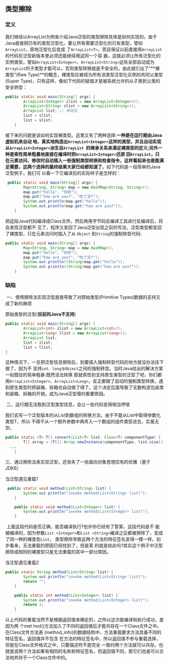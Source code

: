 ## 类型擦除

### 定义

​		我们继续以ArrayList为例来介绍Java泛型的类型擦除具体是如何实现的。由于Java直接把已有的类型泛型化。要让所有需要泛型化的已有类型，譬如`ArrayList`，原地泛型化后变成 了`ArrayList<T>`，而且保证以前直接用`ArrayList`的代码在泛型新版本里必须还能继续用这同一个容 器，这就必须让所有泛型化的实例类型，譬如`ArrayList<Integer>`、`ArrayList<String>`这些全部自动成为 `ArrayList`的子类型才能可以，否则类型转换就是不安全的。由此就引出了“**裸类型”(Raw Type)**的概念，裸类型应被视为所有该类型泛型化实例的共同父类型(Super Type)，只有这样，像如下代码的赋值才是被系统允许的从子类到父类的安全转型：

```java
public static void main(String[] args) {
        ArrayList<Integer> ilist = new ArrayList<Integer>();
        ArrayList<String> slist = new ArrayList<String>();
        ArrayList list; // 裸类型
        list = ilist;
        list = slist;
    }
```

​		接下来的问题是该如何实现裸类型。这里又有了两种选择:**一种是在运行期由Java虚拟机来自动 地、真实地构造出`ArrayList<Integer>`这样的类型，并且自动实现从`ArrayList<Integer>`派生自`ArrayList `的继承关系来满足裸类型的定义;另外一种是索性简单粗暴地直接在编译时把`ArrayList<Integer>`还原 回`ArrayList`，只在元素访问、修改时自动插入一些强制类型转换和检查指令，这样看起来也是能满足需要，这两个选择的最终结果大家已经都知道了**。如下代码是一段简单的Java泛型例子，我们可 以看一下它编译后的实际样子是怎样的：

```java
 public static void main(String[] args) {
        Map<String, String> map = new HashMap<String, String>();
        map.put("hello", "你好");
        map.put("how are you?", "吃了没?");
        System.out.println(map.get("hello"));
        System.out.println(map.get("how are you?"));
    }
```

​		把这段Java代码编译成Class文件，然后再用字节码反编译工具进行反编译后，将会发现泛型都不 见了，程序又变回了Java泛型出现之前的写法，泛型类型都变回了裸类型，只在元素访问时插入了从 `Object` 到`String`的强制转型代码:

```java
public static void main(String[] args) {
        Map<String, String> map = new HashMap();
        map.put("hello", "你好");
        map.put("how are you?", "吃了没?");
        System.out.println((String)map.get("hello"));
        System.out.println((String)map.get("how are you?"));
    }
```

### 缺陷

​		一、使用擦除法实现泛型直接导致了对原始类型(Primitive Types)数据的支持又成了新的麻烦

原始类型的泛型(**目前的Java不支持**)

```java
public static void main(String[] args) {
        ArrayList<int> ilist = new ArrayList<int>();
        ArrayList<long> llist = new ArrayList<long>();
        ArrayList list;
        list = ilist;
        list = llist;
}
```

​		这种情况下，一旦把泛型信息擦除后，到要插入强制转型代码的地方就没办法往下做了，因为不 支持`int、long与Object`之间的强制转型。当时Java给出的解决方案一如既往的简单粗暴:既然没法转换 那就索性别支持原生类型的泛型了吧，你们都用`ArrayList<Integer>`、`ArrayList<Long>`，反正都做了自动的强制类型转换，遇到原生类型时把装箱、拆箱也自动做了得了。这个决定后面导致了无数构造包装类和装箱、拆箱的开销，成为Java泛型慢的重要原因。

​		二、运行期无法取到泛型类型信息，会让一些代码变得相当啰嗦

​		我们去写一个泛型版本的从List到数组的转换方法，由于不能从List中取得参数化类型T，所以 不得不从一个额外参数中再传入一个数组的组件类型进去，实属无奈。

```java
public static <T> T[] convert(List<T> list, Class<T> componentType) {
        T[] array = (T[]) Array.newInstance(componentType, list.size()); 
  ...
    }
```

​		三、通过擦除法来实现泛型，还丧失了一些面向对象思想应有的优雅（基于JDK6）

当泛型遇见重载1

```java
 public static void method(List<String> list) {
        System.out.println("invoke method(List<String> list)");
    }

    public static void method(List<Integer> list) {
        System.out.println("invoke method(List<Integer> list)");
    }
```

​		上面这段代码是否正确，能否编译执行?也许你已经有了答案，这段代码是不 能被编译的，因为参数`List <Integer>`和`List <String>`编译之后都被擦除了，变成了同一种的裸类型`List`， 类型擦除导致这两个方法的特征签名变得一模一样。初步看来，无法重载的原因已经找到了，但是真 的就是如此吗?其实这个例子中泛型擦除成相同的裸类型只是无法重载的其中一部分原因。

当泛型遇见重载2

```java
public static String method(List<String> list) {
        System.out.println("invoke method(List<String> list)");
        return "";
    }

    public static int method(List<Integer> list) {
        System.out.println("invoke method(List<Integer> list)");
        return 1;
    }
```

​		以上代码的重载当然不是根据返回值来确定的，之所以这次能编译和执行成功，是因为两 个met hod()方法加入了不同的返回值后才能共存在一个Class文件之中。在Class文件方法表 (method_info)的数据结构中，方法重载要求方法具备不同的特征签名，返回值并不包含 在方法的特征签名中，所以返回值不参与重载选择，但是在Class文件格式之中，只要描述符不是完全 一致的两个方法就可以共存。也就是说两个方法如果有相同的名称和特征签名，但返回值不同，那它们也是可以合法地共存于一个Class文件中的。
